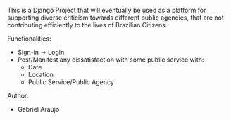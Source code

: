 This is a Django Project that will eventually be used as a platform for supporting diverse criticism towards different public agencies, that are not contributing efficiently to the lives of Brazilian Citizens.

Functionalities:
- Sign-in -> Login
- Post/Manifest any dissatisfaction with some public service with:
  - Date
  - Location
  - Public Service/Public Agency

Author: 
- Gabriel Araújo
